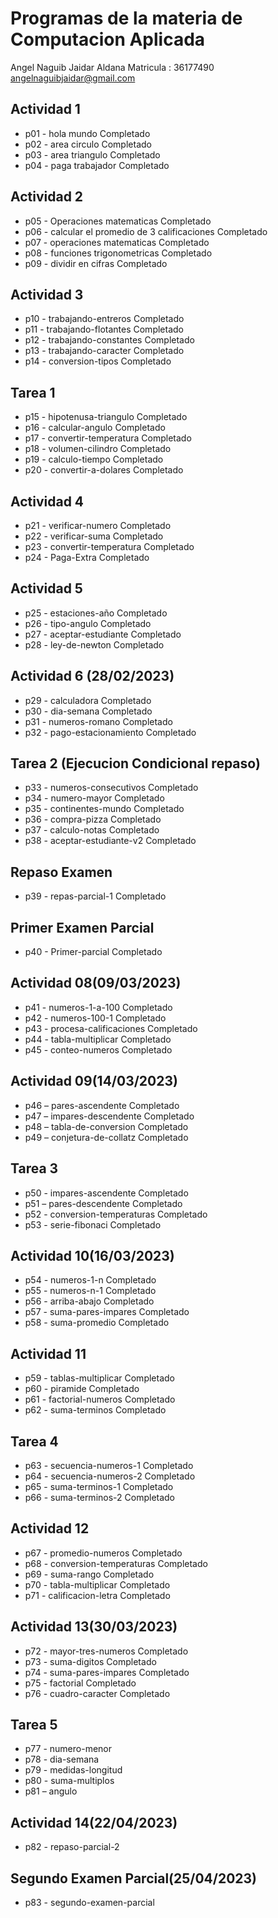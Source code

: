 # Programas de la materia de Computacion Aplicada
Angel Naguib Jaidar Aldana
Matricula : 36177490 
angelnaguibjaidar@gmail.com
## Actividad 1
- p01 - hola mundo Completado
- p02 - area circulo Completado
- p03 - area triangulo Completado
- p04 - paga trabajador Completado

## Actividad 2
- p05 - Operaciones matematicas Completado
- p06 - calcular el promedio de 3 calificaciones Completado
- p07 - operaciones matematicas Completado
- p08 - funciones trigonometricas Completado
- p09 - dividir en cifras Completado

## Actividad 3
- p10 - trabajando-entreros Completado
- p11 - trabajando-flotantes Completado
- p12 - trabajando-constantes Completado
- p13 - trabajando-caracter Completado
- p14 - conversion-tipos Completado

## Tarea 1

- p15 - hipotenusa-triangulo Completado
- p16 - calcular-angulo Completado
- p17 - convertir-temperatura Completado
- p18 - volumen-cilindro Completado
- p19 - calculo-tiempo Completado
- p20 - convertir-a-dolares Completado

## Actividad 4

- p21 - verificar-numero Completado
- p22 - verificar-suma Completado
- p23 - convertir-temperatura Completado
- p24 - Paga-Extra Completado

## Actividad 5

- p25 - estaciones-año Completado
- p26 - tipo-angulo Completado
- p27 - aceptar-estudiante Completado
- p28 - ley-de-newton Completado

## Actividad 6 (28/02/2023)
- p29 - calculadora Completado
- p30 - dia-semana Completado
- p31 - numeros-romano Completado
- p32 - pago-estacionamiento Completado 

## Tarea 2 (Ejecucion Condicional repaso)
- p33 - numeros-consecutivos Completado
- p34 - numero-mayor Completado
- p35 - continentes-mundo Completado
- p36 - compra-pizza Completado
- p37 - calculo-notas Completado
- p38 - aceptar-estudiante-v2 Completado

## Repaso Examen 
- p39 - repas-parcial-1 Completado

## Primer Examen Parcial
- p40 - Primer-parcial Completado

## Actividad 08(09/03/2023)
- p41 - numeros-1-a-100 Completado
- p42 - numeros-100-1 Completado
- p43 - procesa-calificaciones Completado
- p44 - tabla-multiplicar Completado
- p45 - conteo-numeros Completado

## Actividad 09(14/03/2023)
- p46 – pares-ascendente Completado
- p47 – impares-descendente Completado
- p48 – tabla-de-conversion Completado
- p49 – conjetura-de-collatz Completado

## Tarea 3
- p50 - impares-ascendente Completado
- p51 – pares-descendente Completado
- p52 - conversion-temperaturas Completado
- p53 - serie-fibonaci Completado

## Actividad 10(16/03/2023)
- p54 - numeros-1-n Completado
- p55 - numeros-n-1 Completado
- p56 - arriba-abajo Completado
- p57 - suma-pares-impares Completado
- p58 - suma-promedio Completado

## Actividad 11
- p59 - tablas-multiplicar Completado
- p60 - piramide Completado
- p61 - factorial-numeros Completado
- p62 - suma-terminos Completado

## Tarea 4
- p63 - secuencia-numeros-1 Completado
- p64 - secuencia-numeros-2 Completado
- p65 - suma-terminos-1 Completado
- p66 - suma-terminos-2 Completado

## Actividad 12
- p67 - promedio-numeros Completado
- p68 - conversion-temperaturas Completado
- p69 - suma-rango Completado
- p70 - tabla-multiplicar Completado
- p71 - calificacion-letra Completado

## Actividad 13(30/03/2023)
- p72 - mayor-tres-numeros Completado
- p73 - suma-digitos Completado
- p74 - suma-pares-impares Completado
- p75 - factorial Completado
- p76 - cuadro-caracter Completado

## Tarea 5
- p77 - numero-menor
- p78 - dia-semana 
- p79 - medidas-longitud  
- p80 - suma-multiplos
- p81 – angulo

## Actividad 14(22/04/2023)
- p82 - repaso-parcial-2

## Segundo Examen Parcial(25/04/2023)
- p83 - segundo-examen-parcial